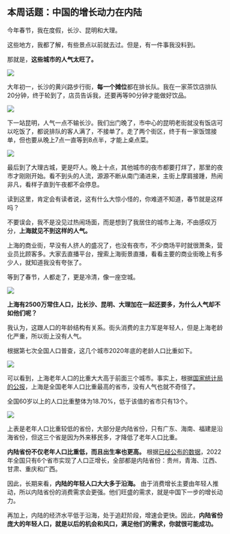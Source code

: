 ## 本周话题：中国的增长动力在内陆

今年春节，我在度假，长沙、昆明和大理。

这些地方，我都了解，有些景点以前就去过。但是，有一件事我没料到。

那就是，**这些城市的人气太旺了。**

![](https://cdn.beekka.com/blogimg/asset/202302/bg2023020202.webp)

大年初一，长沙的黄兴路步行街，**每一个摊位**都在排长队。我在一家茶饮店排队20分钟，终于轮到了，店员告诉我，还要再等90分钟才能做好饮品。

![](https://cdn.beekka.com/blogimg/asset/202302/bg2023020203.webp)

下一站昆明，人气一点不输长沙。我们出门晚了，市中心的昆明老街就没有饭店可以吃饭了，都说排队的客人满了，不接单了。走了两个街区，终于有一家饭馆接单，但也要从晚上7点一直等到8点半，才能上桌点菜。

![](https://cdn.beekka.com/blogimg/asset/202302/bg2023020204.webp)

最后到了大理古城，更是吓人。晚上十点，其他城市的夜市都要打烊了，那里的夜市才刚刚开始。看不到头的人流，源源不断从南门涌进来，主街上摩肩接踵，热闹非凡，看样子直到午夜都不会停息。

读到这里，肯定会有读者说，这有什么大惊小怪的，你难道不知道，春节就是这样吗？

不要误会，我不是没见过热闹场面，而是想到了我居住的城市上海，不由感叹万分，**上海就见不到这样的人气。**

上海的商业街，早没有人挤人的盛况了，也没有夜市，不少商场平时就很萧条，营业员比顾客多。大家去直播平台，搜索上海街景直播，看看主要的商业街晚上有多少人，就知道我没有夸张了。

等到了春节，人都走了，更是冷清，像一座空城。

![](https://cdn.beekka.com/blogimg/asset/202302/bg2023020205.webp)

**上海有2500万常住人口，比长沙、昆明、大理加在一起还要多，为什么人气却不如他们呢？**

我认为，这跟人口的年龄结构有关系。街头消费的主力军是年轻人，但是上海老龄化严重，所以街上没有人气。

根据第七次全国人口普查，这几个城市2020年底的老龄人口比重如下。

![](https://cdn.beekka.com/blogimg/asset/202302/bg2023020206.webp)

可以看到，上海老年人口的比重大大高于前面三个城市。事实上，根据[国家统计局的公报](http://www.stats.gov.cn/tjsj/zxfb/202105/t20210510_1817181.html)，上海是全国老年人口比重最高的省市，没有人气也就不奇怪了。

全国60岁以上的人口比重整体为18.70%，低于该值的省市只有13个。

![](https://cdn.beekka.com/blogimg/asset/202302/bg2023020207.webp)

上表是老年人口比重较低的省份，大部分是内陆省份，只有广东、海南、福建是沿海省份，但这三个省是因为外来移民多，才降低了老年人口比重。

**内陆省份不仅老年人口比重低，而且出生率也更高。** 根据[已经公布的数据](https://news.sina.cn/2023-02-04/detail-imyenriz6821625.d.html)，2022年全国只有6个省市实现了人口正增长，全部都是内陆省份：贵州，青海、江西、甘肃、重庆和广西。

因此，长期来看，**内陆的年轻人口大大多于沿海。** 由于消费增长主要由年轻人推动，所以内陆省份的消费需求会更强。他们旺盛的需求，就是中国下一步的增长动力。

再加上，内陆的经济水平低于沿海，处于追赶阶段，增速会更快。因此，**内陆省份庞大的年轻人口，就是以后的机会和风口，满足他们的需求，你就很可能成功。**
